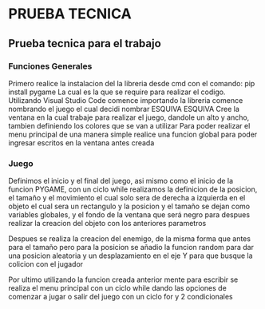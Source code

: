 # PRUEBA TECNICA
## Prueba tecnica para el trabajo 
### Funciones Generales
Primero realice la instalacion del la libreria desde cmd con el comando: pip install pygame
La cual es la que se require para realizar el codigo.
Utilizando Visual Studio Code comence importando la libreria comence nombrando el juego el cual decidi nombrar ESQUIVA ESQUIVA
Cree la ventana en la cual trabaje para realizar el juego, dandole un alto y ancho, tambien definiendo los colores que se van a utilizar
Para poder realizar el menu principal de una manera simple realice una funcion global para poder ingresar escritos en la ventana antes creada

### Juego
Definimos el inicio y el final del juego, asi mismo como el inicio de la funcion PYGAME, con un ciclo while realizamos la definicion de la posicion, el tamaño y el movimiento el cual solo sera de derecha a izquierda en el objeto el cual sera un rectangulo y la posicion y el tamaño se dejan como variables globales, y el fondo de la ventana que será negro para despues realizar la creacion del objeto con los anteriores parametros

Despues se realiza la creacion del enemigo, de la misma forma que antes para el tamaño pero para la posicion se añadio la funcion random para dar una posicion aleatoria y un desplazamiento en el eje Y para que busque la colicion con el jugador

Por ultimo utilizando la funcion creada anterior mente para escribir se realiza el menu principal con un ciclo while dando las opciones de comenzar a jugar o salir del juego con un ciclo for y 2 condicionales





